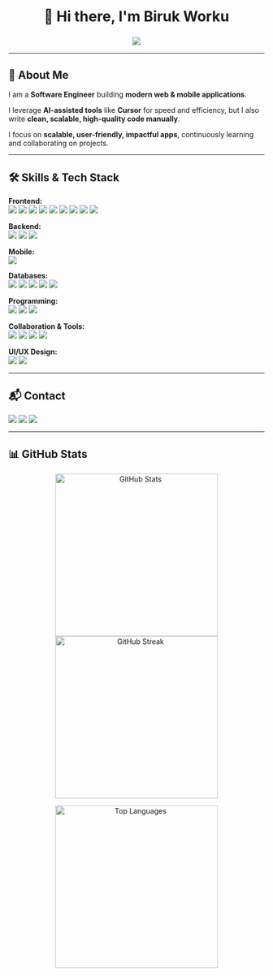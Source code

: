 
<h1 align="center">👋 Hi there, I'm Biruk Worku</h1>

<h3 align="center">
  <img src="https://readme-typing-svg.herokuapp.com/?font=Righteous&size=28&center=true&vCenter=true&width=700&height=60&duration=4000&lines=Software+Engineer;Full-Stack+Web+Developer;React+Native+App+Developer;Always+Learning+%26+Building+🚀" />
</h3>

---

## 💼 About Me
I am a **Software Engineer** building **modern web & mobile applications**.  

I leverage **AI-assisted tools** like **Cursor** for speed and efficiency, but I also write **clean, scalable, high-quality code manually**.  

I focus on **scalable, user-friendly, impactful apps**, continuously learning and collaborating on projects.

---

## 🛠️ Skills & Tech Stack
**Frontend:**  
<img src="https://img.shields.io/badge/HTML5-E34F26?style=for-the-badge&logo=html5&logoColor=white"/>
<img src="https://img.shields.io/badge/CSS3-1572B6?style=for-the-badge&logo=css3&logoColor=white"/>
<img src="https://img.shields.io/badge/JavaScript-F7DF1E?style=for-the-badge&logo=javascript&logoColor=black"/>
<img src="https://img.shields.io/badge/TypeScript-3178C6?style=for-the-badge&logo=typescript&logoColor=white"/>
<img src="https://img.shields.io/badge/React-61DAFB?style=for-the-badge&logo=react&logoColor=black"/>
<img src="https://img.shields.io/badge/Next.js-000000?style=for-the-badge&logo=next.js&logoColor=white"/>
<img src="https://img.shields.io/badge/TailwindCSS-06B6D4?style=for-the-badge&logo=tailwind-css&logoColor=white"/>
<img src="https://img.shields.io/badge/Bootstrap-7952B3?style=for-the-badge&logo=bootstrap&logoColor=white"/>
<img src="https://img.shields.io/badge/jQuery-0769AD?style=for-the-badge&logo=jquery&logoColor=white"/>

**Backend:**  
<img src="https://img.shields.io/badge/Node.js-339933?style=for-the-badge&logo=node.js&logoColor=white"/>
<img src="https://img.shields.io/badge/Express.js-000000?style=for-the-badge&logo=express&logoColor=white"/>
<img src="https://img.shields.io/badge/NestJS-E0234E?style=for-the-badge&logo=nestjs&logoColor=white"/>

**Mobile:**  
<img src="https://img.shields.io/badge/React Native-61DAFB?style=for-the-badge&logo=react&logoColor=black"/>

**Databases:**  
<img src="https://img.shields.io/badge/MongoDB-47A248?style=for-the-badge&logo=mongodb&logoColor=white"/>
<img src="https://img.shields.io/badge/MySQL-4479A1?style=for-the-badge&logo=mysql&logoColor=white"/>
<img src="https://img.shields.io/badge/PostgreSQL-316192?style=for-the-badge&logo=postgresql&logoColor=white"/>
<img src="https://img.shields.io/badge/SQLite-07405E?style=for-the-badge&logo=sqlite&logoColor=white"/>
<img src="https://img.shields.io/badge/Redis-DC382D?style=for-the-badge&logo=redis&logoColor=white"/>

**Programming:**  
<img src="https://img.shields.io/badge/JavaScript-F7DF1E?style=for-the-badge&logo=javascript&logoColor=black"/>
<img src="https://img.shields.io/badge/TypeScript-3178C6?style=for-the-badge&logo=typescript&logoColor=white"/>
<img src="https://img.shields.io/badge/Python-3776AB?style=for-the-badge&logo=python&logoColor=white"/>

**Collaboration & Tools:**  
<img src="https://img.shields.io/badge/Git-F05032?style=for-the-badge&logo=git&logoColor=white"/>
<img src="https://img.shields.io/badge/GitHub-181717?style=for-the-badge&logo=github&logoColor=white"/>
<img src="https://img.shields.io/badge/VS_Code-0078D4?style=for-the-badge&logo=visual-studio-code&logoColor=white"/>
<img src="https://img.shields.io/badge/Cursor-000000?style=for-the-badge&logo=cursor&logoColor=white"/>

**UI/UX Design:**  
<img src="https://img.shields.io/badge/Figma-F24E1E?style=for-the-badge&logo=figma&logoColor=white"/>
<img src="https://img.shields.io/badge/Adobe Illustrator-FF9A00?style=for-the-badge&logo=adobeillustrator&logoColor=white"/>

---

## 📬 Contact
<a href="mailto:bworku1221@gmil.com"><img src="https://img.shields.io/badge/Gmail-D14836?style=for-the-badge&logo=gmail&logoColor=white"/></a>
<a href="https://linkedin.com/in/biru-ka2"><img src="https://img.shields.io/badge/LinkedIn-0A66C2?style=for-the-badge&logo=linkedin&logoColor=white"/></a>
<a href="https://www.leetcode.com/Biru-ka2"><img src="https://img.shields.io/badge/LeetCode-F79F1F?style=for-the-badge&logo=leetcode&logoColor=white"/></a>

---

## 📊 GitHub Stats

<!-- First row: two stats side-by-side -->
<p align="center">
  <img width="320" src="https://github-readme-stats.vercel.app/api?username=biru-ka2&show_icons=true&theme=react&border_radius=12&cache_seconds=30" alt="GitHub Stats" />
  <img width="320" src="https://github-readme-streak-stats.herokuapp.com/?user=biru-ka2&theme=react&border_radius=12&cache_seconds=30" alt="GitHub Streak" />
</p>

<!-- Second row: top languages centered -->
<p align="center">
  <img width="320" src="https://github-readme-stats.vercel.app/api/top-langs?username=biru-ka2&layout=compact&theme=react&border_radius=12&cache_seconds=30" alt="Top Languages" />
</p>
